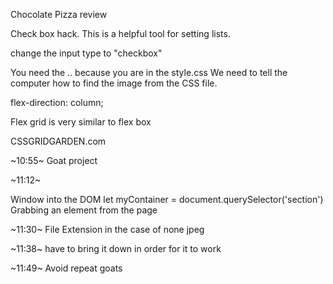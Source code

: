 Chocolate Pizza review

Check box hack. This is a helpful tool for setting lists.

change the input type to "checkbox"

You need the .. because you are in the style.css
We need to tell the computer how to find the image from the CSS file.

flex-direction: column; 

Flex grid is very similar to flex box


CSSGRIDGARDEN.com

~10:55~
Goat project

~11:12~

Window into the DOM
let myContainer = document.querySelector('section')
Grabbing an element from the page

~11:30~ File Extension in the case of none jpeg

~11:38~ have to bring it down in order for it to work

~11:49~ Avoid repeat goats

